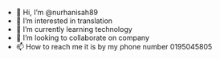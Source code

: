 - 👋 Hi, I’m @nurhanisah89
- 👀 I’m interested in translation
- 🌱 I’m currently learning technology
- 💞️ I’m looking to collaborate on company
- 📫 How to reach me it is by my phone number 0195045805

<!---
nurhanisah89/nurhanisah89 is a ✨ special ✨ repository because its `README.md` (this file) appears on your GitHub profile.
You can click the Preview link to take a look at your changes.
--->
